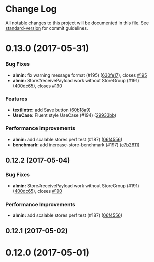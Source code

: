 # Change Log

All notable changes to this project will be documented in this file.
See [standard-version](https://github.com/conventional-changelog/standard-version) for commit guidelines.

<a name="0.13.0"></a>
# 0.13.0 (2017-05-31)


### Bug Fixes

* **almin:** fix warning message format (#195) ([630fe17](https://github.com/almin/almin/commit/630fe17)), closes [#195](https://github.com/almin/almin/issues/195)
* **almin:** Store#receivePayload work without StoreGroup (#191) ([400dc65](https://github.com/almin/almin/commit/400dc65)), closes [#190](https://github.com/almin/almin/issues/190)


### Features

* **textlintrc:** add Save button ([60b18a9](https://github.com/almin/almin/commit/60b18a9))
* **UseCase:** Fluent style UseCase (#194) ([29933bb](https://github.com/almin/almin/commit/29933bb))


### Performance Improvements

* **almin:** add scalable stores perf test (#187) ([06f4556](https://github.com/almin/almin/commit/06f4556))
* **benchmark:** add increase-store-benchmark (#197) ([c7b2611](https://github.com/almin/almin/commit/c7b2611))




<a name="0.12.2"></a>
## 0.12.2 (2017-05-04)


### Bug Fixes

* **almin:** Store#receivePayload work without StoreGroup (#191) ([400dc65](https://github.com/almin/almin/commit/400dc65)), closes [#190](https://github.com/almin/almin/issues/190)


### Performance Improvements

* **almin:** add scalable stores perf test (#187) ([06f4556](https://github.com/almin/almin/commit/06f4556))




<a name="0.12.1"></a>
## 0.12.1 (2017-05-02)




<a name="0.12.0"></a>
# 0.12.0 (2017-05-01)
